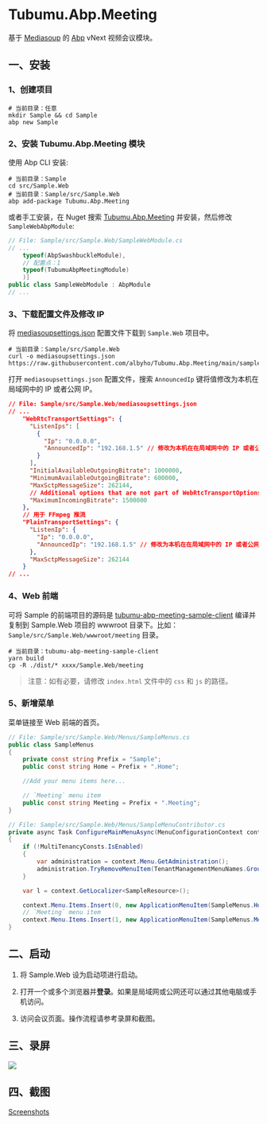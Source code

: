 # Tubumu.Abp.Meeting

基于 [Mediasoup](https://github.com/versatica/mediasoup) 的 [Abp](https://www.abp.io/) vNext 视频会议模块。

## 一、安装

### 1、创建项目

``` shell
# 当前目录：任意
mkdir Sample && cd Sample
abp new Sample
```

### 2、安装 Tubumu.Abp.Meeting 模块

使用 Abp CLI 安装:

``` shell
# 当前目录：Sample
cd src/Sample.Web
# 当前目录：Sample/src/Sample.Web
abp add-package Tubumu.Abp.Meeting
```

或者手工安装，在 Nuget 搜索 [Tubumu.Abp.Meeting](https://www.nuget.org/packages/Tubumu.Abp.Meeting/) 并安装，然后修改 `SampleWebAbpModule`:

``` C#
// File: Sample/src/Sample.Web/SampleWebModule.cs
// ...
    typeof(AbpSwashbuckleModule),
    // 配置点：1
    typeof(TubumuAbpMeetingModule)
    )]
public class SampleWebModule : AbpModule
// ...
```

### 3、下载配置文件及修改 IP

将 [mediasoupsettings.json](https://raw.githubusercontent.com/albyho/Tubumu.Abp.Meeting/main/samples/Tubumu.Abp.Meeting.Sample/src/Tubumu.Abp.Meeting.Sample.Web/mediasoupsettings.json) 配置文件下载到 `Sample.Web` 项目中。

``` shell
# 当前目录：Sample/src/Sample.Web
curl -o mediasoupsettings.json https://raw.githubusercontent.com/albyho/Tubumu.Abp.Meeting/main/samples/Tubumu.Abp.Meeting.Sample/src/Tubumu.Abp.Meeting.Sample.Web/mediasoupsettings.json
```

打开 `mediasoupsettings.json` 配置文件，搜索 `AnnouncedIp` 键将值修改为本机在局域网中的 IP 或者公网 IP。

``` json
// File: Sample/src/Sample.Web/mediasoupsettings.json
// ...
    "WebRtcTransportSettings": {
      "ListenIps": [
        {
          "Ip": "0.0.0.0",
          "AnnouncedIp": "192.168.1.5" // 修改为本机在在局域网中的 IP 或者公网 IP 。
        }
      ],
      "InitialAvailableOutgoingBitrate": 1000000,
      "MinimumAvailableOutgoingBitrate": 600000,
      "MaxSctpMessageSize": 262144,
      // Additional options that are not part of WebRtcTransportOptions.
      "MaximumIncomingBitrate": 1500000
    },
    // 用于 FFmpeg 推流
    "PlainTransportSettings": {
      "ListenIp": {
        "Ip": "0.0.0.0",
        "AnnouncedIp": "192.168.1.5" // 修改为本机在在局域网中的 IP 或者公网 IP 。
      },
      "MaxSctpMessageSize": 262144
    }
// ...
```

### 4、Web 前端

可将 Sample 的前端项目的源码是 [tubumu-abp-meeting-sample-client](https://github.com/albyho/Tubumu.Abp.Meeting/tree/main/samples/Tubumu.Abp.Meeting.Sample/src/tubumu-abp-meeting-sample-client) 编译并复制到 Sample.Web 项目的 wwwroot 目录下。比如：`Sample/src/Sample.Web/wwwroot/meeting` 目录。

``` shell
# 当前目录：tubumu-abp-meeting-sample-client
yarn build
cp -R ./dist/* xxxx/Sample.Web/meeting
```

> 注意：如有必要，请修改 `index.html` 文件中的 `css` 和 `js` 的路径。

### 5、新增菜单

菜单链接至 Web 前端的首页。

``` C#
// File: Sample/src/Sample.Web/Menus/SampleMenus.cs
public class SampleMenus
{
    private const string Prefix = "Sample";
    public const string Home = Prefix + ".Home";

    //Add your menu items here...

    // `Meeting` menu item
    public const string Meeting = Prefix + ".Meeting";
}
```

``` C#
// File: Sample/src/Sample.Web/Menus/SampleMenuContributor.cs
private async Task ConfigureMainMenuAsync(MenuConfigurationContext context)
{
    if (!MultiTenancyConsts.IsEnabled)
    {
        var administration = context.Menu.GetAdministration();
        administration.TryRemoveMenuItem(TenantManagementMenuNames.GroupName);
    }

    var l = context.GetLocalizer<SampleResource>();

    context.Menu.Items.Insert(0, new ApplicationMenuItem(SampleMenus.Home, l["Menu:Home"], "~/"));
    // `Meeting` menu item
    context.Menu.Items.Insert(1, new ApplicationMenuItem(SampleMenus.Meeting, "Meeting", "~/meeting/index.html"));
}
```

## 二、启动

1. 将 Sample.Web 设为启动项进行启动。

2. 打开一个或多个浏览器并**登录**。如果是局域网或公网还可以通过其他电脑或手机访问。

3. 访问会议页面。操作流程请参考录屏和截图。

## 三、录屏

![](https://github.com/albyho/Tubumu.Abp.Meeting/raw/main/art/ScreenCAP01.gif)

## 四、截图

[Screenshots](https://github.com/albyho/Tubumu.Abp.Meeting/blob/main/Screenshots.md)

